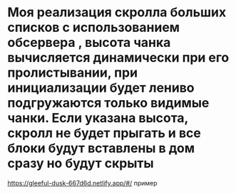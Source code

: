 # Моя реализация скролла больших списков с использованием обсервера , высота чанка вычисляется динамически при его пролистывании, при инициализации будет лениво подгружаются только видимые чанки. Если указана высота, скролл не будет прыгать и все блоки будут вставлены в дом сразу но будут скрыты

https://gleeful-dusk-667d6d.netlify.app/#/ пример
